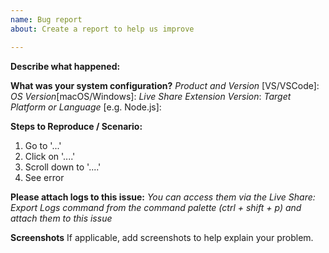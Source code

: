 ```yaml
---
name: Bug report
about: Create a report to help us improve

---
```

**Describe what happened:**

**What was your system configuration?**
*Product and Version* [VS/VSCode]:
*OS Version*[macOS/Windows]:
*Live Share Extension Version*:
*Target Platform or Language* [e.g. Node.js]:

**Steps to Reproduce / Scenario:**
1. Go to '...'
2. Click on '....'
3. Scroll down to '....'
4. See error


**Please attach logs to this issue:**
*You can access them via the Live Share: Export Logs command from the command palette (ctrl + shift + p) and attach them to this issue*

**Screenshots**
If applicable, add screenshots to help explain your problem.

<!--
For Visual Studio problems/feedback, please use the "Report a Problem..." feature built into the tool. See https://aka.ms/vsls-vsproblem.

For VS Code issues, attach verbose logs as follows:
1. Press F1 (or Ctrl+Shift+P / Cmd+Shift+P), type "export logs" and run the "Live Share: Export Logs" command.
2a. Drag and drop the zip to the issue on this screen and wait for it to upload before creating the issue.
2b. Alternatively, send the zip file to <vsls-feedback@microsoft.com>'
-->
